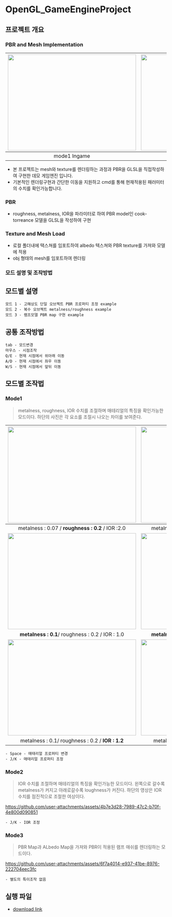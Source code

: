 # OpenGL_GameEngineProject

## 프로젝트 개요

### **PBR and Mesh Implementation**
|<img src="https://github.com/user-attachments/assets/60c6e663-cb7a-4b38-89d9-1e0a815e13ae" alt="" width="400" height="300" style="margin:0; padding:0;">| <img src="https://github.com/user-attachments/assets/64885aef-bcb3-4e02-b5be-fb8efe359a14" alt="" width="400" height="300" style="margin:0; padding:0;">|
|:-----------------:|:----------------:|
|mode1 Ingame|mode3 |

- 본 프로젝트는 mesh와 texture를 렌더링하는 과정과 PBR을 GLSL을 직접작성하여 구현한 데모 게임엔진 입니다.
- 기본적인 렌더링구현과 간단한 이동을 지원하고 cmd를 통해 현재적용된 패러미터의 수치를 확인가능합니다.
### **PBR**
- roughness, metalness, IOR을 파라미터로 하여 PBR model인 cook-torreance 모델을 GLSL을 작성하여 구현

### **Texture and Mesh Load**
- 로컬 폴더내에 택스쳐를 임포트하여 albedo 텍스쳐와 PBR texture를 가져와 모델에 적용
- obj 형태의 mesh를 임포트하여 렌더링

### 모드 설명 및 조작방법
## 모드별 설명
    모드 1 - 고해상도 단일 오브젝트 PBR 프로퍼티 조정 example
    모드 2 - 복수 오브젝트 metalness/roughness example
    모드 3 - 램프모델 PBR map 구현 example
 
## 공통 조작방법
    tab - 모드변경
    마우스 - 시점조작
    Q/E - 현재 시점에서 위아래 이동
    A/D - 현재 시점에서 좌우 이동
    W/S - 현재 시점에서 앞뒤 이동





## 모드별 조작법
### Mode1
> metalness, roughness, IOR 수치를 조절하며 매테리얼의 특징을 확인가능한 모드이다.
> 하단의 사진은 각 요소를 조절시 나오는 차이를 보여준다.

|<img src="https://github.com/user-attachments/assets/1103012a-dd24-4706-81b6-2af675c3b152" alt="" width="400" height="300" style="margin:0; padding:0;">| <img src="https://github.com/user-attachments/assets/eed5c8c0-8100-432b-b6c2-124078560733" alt="" width="400" height="300" style="margin:0; padding:0;">|
|:-----------------:|:----------------:|
|metalness : 0.07 / **roughness : 0.2** / IOR :2.0|metalness : 0.07 / **roughness : 0.8** / IOR :2.0|
|<img src="https://github.com/user-attachments/assets/87740377-f706-4299-9138-448c30d94c3f" alt="" width="400" height="300" style="margin:0; padding:0;">| <img src="https://github.com/user-attachments/assets/14d34cc4-39d1-49b4-99f6-630f3fdb9bdd" alt="" width="400" height="300" style="margin:0; padding:0;">|
|**metalness : 0.1**/ roughness : 0.2 / IOR : 1.0|**metalness : 0.81**/ roughness : 0.2 / IOR : 1.0|
|<img src="https://github.com/user-attachments/assets/d4c45440-dbe5-49f1-89c5-ad548f6fede4" alt="" width="400" height="300" style="margin:0; padding:0;">| <img src="https://github.com/user-attachments/assets/25c5950a-2518-433d-9601-3e671de10bf0" alt="" width="400" height="300" style="margin:0; padding:0;">|
|metalness : 0.1/ roughness : 0.2 / **IOR : 1.2**|metalness : 0.1/ roughness : 0.2 / **IOR : 6.0**|
    - Space - 매태리얼 프로퍼티 변경
    - J/K - 매태리얼 프로퍼티 조정
### Mode2
> IOR 수치를 조절하며 매테리얼의 특징을 확인가능한 모드이다.
> 왼쪽으로 갈수록 metalness가 커지고 아래로갈수록 loughness가 커진다.
> 하단의 영상은 IOR 수치를 점진적으로 조절한 여상이다. 

https://github.com/user-attachments/assets/4b7e3d28-7989-47c2-b70f-4e800d090851

    - J/K - IOR 조정
### Mode3
> PBR Map과 ALbedo Map을 가져와 PBR이 적용된 램프 매쉬를 렌더링하는 모드이다.



https://github.com/user-attachments/assets/6f7a4014-e937-41be-8976-222704eec3fc



    - 별도의 특이조작 없음

## 실행 파일


- [download link](https://github.com/enopid/OpenGL_GameEngineProject/releases/download/release/exe.zip) 

